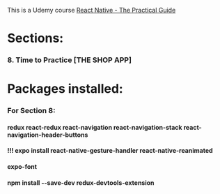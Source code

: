 This is a Udemy course
[React Native - The Practical Guide](https://www.udemy.com/react-native-the-practical-guide/)

# Sections:
### 8. Time to Practice [THE SHOP APP]



# Packages installed:
### For Section 8:
#### redux react-redux react-navigation react-navigation-stack react-navigation-header-buttons
#### !!! expo install react-native-gesture-handler react-native-reanimated
#### expo-font
#### npm install --save-dev redux-devtools-extension 
